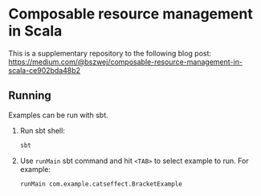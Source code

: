 # Composable resource management in Scala
This is a supplementary repository to the following blog post: https://medium.com/@bszwej/composable-resource-management-in-scala-ce902bda48b2

## Running
Examples can be run with sbt. 

1. Run sbt shell:
    ```bash
    sbt
    ```
2. Use `runMain` sbt command and hit `<TAB>` to select example to run. For example:
    ```shell script
    runMain com.example.catseffect.BracketExample
    ```
